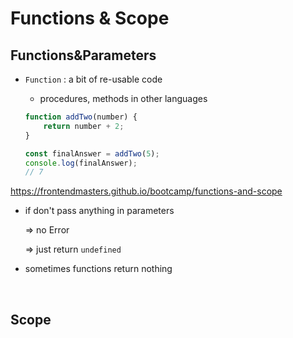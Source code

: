 # Functions & Scope

## Functions&Parameters

* `Function` : a bit of re-usable code

  * procedures, methods in other languages

  ```javascript
  function addTwo(number) {
      return number + 2;
  }
  
  const finalAnswer = addTwo(5);
  console.log(finalAnswer);
  // 7
  ```

https://frontendmasters.github.io/bootcamp/functions-and-scope

* if don't pass anything in parameters

  => no Error

  => just return `undefined`

* sometimes functions return nothing

<br/>

## Scope

